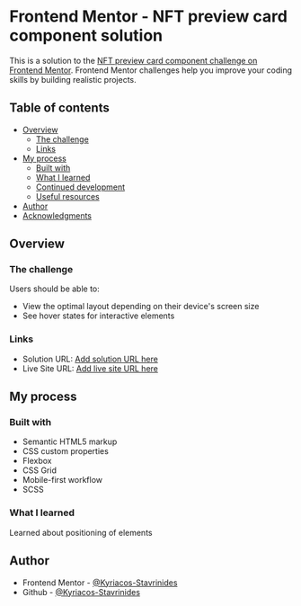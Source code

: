 # Frontend Mentor - NFT preview card component solution

This is a solution to the [NFT preview card component challenge on Frontend Mentor](https://www.frontendmentor.io/challenges/nft-preview-card-component-SbdUL_w0U). Frontend Mentor challenges help you improve your coding skills by building realistic projects. 

## Table of contents

- [Overview](#overview)
  - [The challenge](#the-challenge)
  - [Links](#links)
- [My process](#my-process)
  - [Built with](#built-with)
  - [What I learned](#what-i-learned)
  - [Continued development](#continued-development)
  - [Useful resources](#useful-resources)
- [Author](#author)
- [Acknowledgments](#acknowledgments)

## Overview

### The challenge

Users should be able to:

- View the optimal layout depending on their device's screen size
- See hover states for interactive elements

### Links

- Solution URL: [Add solution URL here](https://your-solution-url.com)
- Live Site URL: [Add live site URL here](nft-preview-card-component-4kygy2fm0-kyriacos-stavrinides.vercel.app)

## My process

### Built with

- Semantic HTML5 markup
- CSS custom properties
- Flexbox
- CSS Grid
- Mobile-first workflow
- SCSS

### What I learned

Learned about positioning of elements

## Author

- Frontend Mentor - [@Kyriacos-Stavrinides](https://github.com/Kyriacos-Stavrinides)
- Github - [@Kyriacos-Stavrinides](https://www.frontendmentor.io/profile/Kyriacos-Stavrinides)

